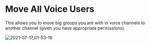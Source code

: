 # Move All Voice Users
This allows you to move big groups you are with in voice channels to another channel (given you have appropriate permissions).

![2021-07-17_01-53-16](https://user-images.githubusercontent.com/8385001/126018620-ef39ef94-7f21-4c15-8c78-664ba18d2e93.gif)

